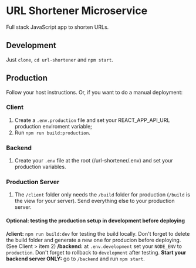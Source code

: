 # URL Shortener Microservice
Full stack JavaScript app to shorten URLs.

## Development
Just `clone`, `cd url-shortener` and `npm start`.

## Production
Follow your host instructions. Or, if you want to do a manual deployment:

### Client
1. Create a `.env.production` file and set your REACT_APP_API_URL production enviroment variable;
2. Run `npm run build:production`.

### Backend
1. Create your `.env` file at the root (/url-shortener/.env) and set your production variables.

### Production Server
1. The `/client` folder only needs the `/build` folder for production (`/build` is the view for your server). Send everything else to your production server.

#### Optional: testing the production setup in development before deploying
**/client:** `npm run build:dev` for testing the build locally. Don't forget to delete the build folder and generate a new one for producion before deploying. (See Client > item 2)
**/backend:** at `.env.development` set your `NODE_ENV` to `production`. Don't forget to rollback to `development` after testing.
**Start your backend server ONLY:** go to `/backend` and run `npm start`.